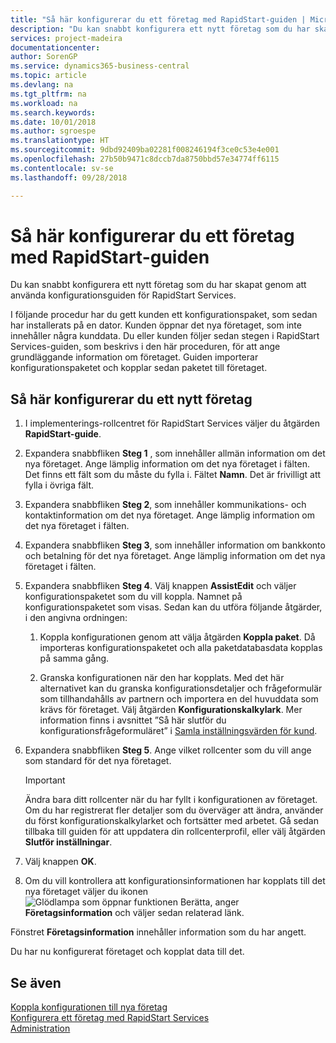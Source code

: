 ```yaml
---
title: "Så här konfigurerar du ett företag med RapidStart-guiden | Microsoft Docs"
description: "Du kan snabbt konfigurera ett nytt företag som du har skapat genom att använda konfigurationsguiden för RapidStart Services."
services: project-madeira
documentationcenter: 
author: SorenGP
ms.service: dynamics365-business-central
ms.topic: article
ms.devlang: na
ms.tgt_pltfrm: na
ms.workload: na
ms.search.keywords: 
ms.date: 10/01/2018
ms.author: sgroespe
ms.translationtype: HT
ms.sourcegitcommit: 9dbd92409ba02281f008246194f3ce0c53e4e001
ms.openlocfilehash: 27b50b9471c8dccb7da8750bbd57e34774ff6115
ms.contentlocale: sv-se
ms.lasthandoff: 09/28/2018

---
```

# <a name="configure-a-company-with-the-rapidstart-wizard"></a>Så här konfigurerar du ett företag med RapidStart-guiden
Du kan snabbt konfigurera ett nytt företag som du har skapat genom att använda konfigurationsguiden för RapidStart Services.

I följande procedur har du gett kunden ett konfigurationspaket, som sedan har installerats på en dator. Kunden öppnar det nya företaget, som inte innehåller några kunddata. Du eller kunden följer sedan stegen i RapidStart Services-guiden, som beskrivs i den här proceduren, för att ange grundläggande information om företaget. Guiden importerar konfigurationspaketet och kopplar sedan paketet till företaget.  

## <a name="to-configure-a-new-company"></a>Så här konfigurerar du ett nytt företag  
1. I implementerings-rollcentret för RapidStart Services väljer du åtgärden **RapidStart-guide**.  
2. Expandera snabbfliken **Steg 1** , som innehåller allmän information om det nya företaget. Ange lämplig information om det nya företaget i fälten. Det finns ett fält som du måste du fylla i. Fältet **Namn**. Det är frivilligt att fylla i övriga fält.  
3. Expandera snabbfliken **Steg 2**, som innehåller kommunikations- och kontaktinformation om det nya företaget. Ange lämplig information om det nya företaget i fälten.
4. Expandera snabbfliken **Steg 3**, som innehåller information om bankkonto och betalning för det nya företaget. Ange lämplig information om det nya företaget i fälten.  
5. Expandera snabbfliken **Steg 4**. Välj knappen **AssistEdit** och väljer konfigurationspaketet som du vill koppla. Namnet på konfigurationspaketet som visas. Sedan kan du utföra följande åtgärder, i den angivna ordningen:  

    1. Koppla konfigurationen genom att välja åtgärden **Koppla paket**. Då importeras konfigurationspaketet och alla paketdatabasdata kopplas på samma gång.  

    2. Granska konfigurationen när den har kopplats. Med det här alternativet kan du granska konfigurationsdetaljer och frågeformulär som tillhandahålls av partnern och importera en del huvuddata som krävs för företaget. Välj åtgärden **Konfigurationskalkylark**. Mer information finns i avsnittet ”Så här slutför du konfigurationsfrågeformuläret” i [Samla inställningsvärden för kund](admin-gather-customer-setup-values.md).  

6. Expandera snabbfliken **Steg 5**. Ange vilket rollcenter som du vill ange som standard för det nya företaget.  

    > [!IMPORTANT]  
    >  Ändra bara ditt rollcenter när du har fyllt i konfigurationen av företaget. Om du har registrerat fler detaljer som du överväger att ändra, använder du först konfigurationskalkylarket och fortsätter med arbetet. Gå sedan tillbaka till guiden för att uppdatera din rollcenterprofil, eller välj åtgärden **Slutför inställningar**.

7. Välj knappen **OK**.  
8. Om du vill kontrollera att konfigurationsinformationen har kopplats till det nya företaget väljer du ikonen ![Glödlampa som öppnar funktionen Berätta](media/ui-search/search_small.png "Berätta vad du vill göra"), anger **Företagsinformation** och väljer sedan relaterad länk.

Fönstret **Företagsinformation** innehåller information som du har angett.   

Du har nu konfigurerat företaget och kopplat data till det.  

## <a name="see-also"></a>Se även  
[Koppla konfigurationen till nya företag](admin-apply-configuration-to-new-companies.md)  
[Konfigurera ett företag med RapidStart Services](admin-set-up-a-company-with-rapidstart.md)  
[Administration](admin-setup-and-administration.md)


